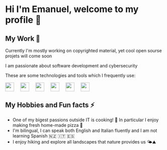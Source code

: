 # Hi I'm Emanuel,  welcome to my profile 👋

## My Work 🌱

Currently I'm mostly working on copyrighted material, yet cool open sourse projets will come soon

I am passionate about software development and cybersecurity

These are some technologies and tools which I frequently use:

<div style="display:flex;flex-direction:row">
  <img width="28px" style="margin-right:20px" src='https://cdn.jsdelivr.net/gh/devicons/devicon/icons/java/java-original.svg'>
  <img width="28px" style="margin-right:20px" src='https://cdn.jsdelivr.net/gh/devicons/devicon/icons/python/python-original.svg'>
  <img width="28px" style="margin-right:20px" src="https://cdn.jsdelivr.net/gh/devicons/devicon/icons/linux/linux-original.svg" >
  <img width="28px" style="margin-right:20px" src="https://cdn.jsdelivr.net/gh/devicons/devicon/icons/git/git-original.svg" >
  <img width="28px" style="margin-right:20px" src="https://cdn.jsdelivr.net/gh/devicons/devicon/icons/github/github-original.svg" >
  <!--<img width="28px" style="margin-right:20px" src="https://cdn.jsdelivr.net/gh/devicons/devicon/icons/jetbrains/jetbrains-original.svg" >-->
  <img width="28px" style="margin-right:20px" src='https://cdn.jsdelivr.net/gh/devicons/devicon/icons/wordpress/wordpress-plain.svg'>
</div>

## My Hobbies and Fun facts ⚡

- One of my bigest passions outside IT is cooking! 🍝 In particular I enjoy making fresh home-made pizza 🍕
- I'm bilingual, I can speak both English and Italian fluently and I am not learning Spanish 🇳🇿 🇮🇹 🇪🇸
- I enjoy hiking and explore all landscapes that nature provides us 🌤️⛰️

<!-- Profile Stats
<p align="center">
  <img alt="Profile Stats" src="https://github-readme-stats.vercel.app/api?username=evansem&count_private=true&show_icons=true" />
  <img alt="Top Languages" src="https://github-readme-stats.vercel.app/api/top-langs/?username=evansem&layout=compact/>
</p> -->
